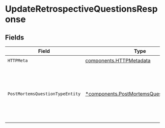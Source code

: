 # UpdateRetrospectiveQuestionsResponse


## Fields

| Field                                                                                                 | Type                                                                                                  | Required                                                                                              | Description                                                                                           |
| ----------------------------------------------------------------------------------------------------- | ----------------------------------------------------------------------------------------------------- | ----------------------------------------------------------------------------------------------------- | ----------------------------------------------------------------------------------------------------- |
| `HTTPMeta`                                                                                            | [components.HTTPMetadata](../../models/components/httpmetadata.md)                                    | :heavy_check_mark:                                                                                    | N/A                                                                                                   |
| `PostMortemsQuestionTypeEntity`                                                                       | [*components.PostMortemsQuestionTypeEntity](../../models/components/postmortemsquestiontypeentity.md) | :heavy_minus_sign:                                                                                    | Update the questions configured to be provided and filled out on future retrospective reports.        |